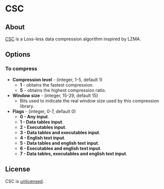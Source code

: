 # CSC

## About
[CSC](https://github.com/fusiyuan2010/CSC) is a Loss-less data compression algorithm inspired by LZMA.

## Options
### To compress
* **Compression level** - (integer, 1-5, default 1)
  * **1** - obtains the fastest compression.
  * **5** - obtains the highest compression ratio.
* **Window size** - (integer, 15-29, default 15)
  * Bits used to indicate the real window size used by this compression library.
* **Flags** - (integer, 0-7, default 0)
  * **0 - Any input**.
  * **1 - Data tables input**.
  * **2 - Executables input**.
  * **3 - Data tables and executables input**.
  * **4 - English text input**.
  * **5 - Data tables and english text input**.
  * **6 - Executables and english text input**.
  * **7 - Data tables, executables and english text input**.

## License
CSC is [unlicensed](https://github.com/fusiyuan2010/CSC/blob/master/LICENSE).

